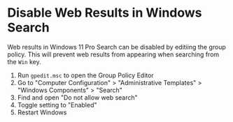 # Disable Web Results in Windows Search

Web results in Windows 11 Pro Search can be disabled by editiing the group policy. This will prevent web results from appearing when searching from the `Win` key.

1. Run `gpedit.msc` to open the Group Policy Editor
2. Go to "Computer Configuration" > "Administrative Templates" > "Windows Components" > "Search"
3. Find and open "Do not allow web search"
4. Toggle setting to "Enabled"
5. Restart Windows